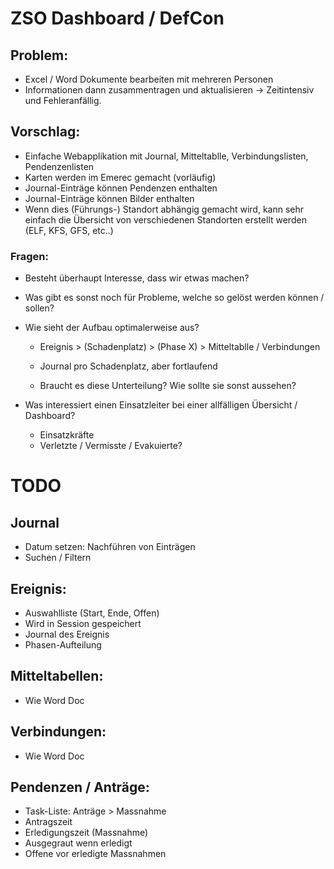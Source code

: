 # ZSO Dashboard / DefCon 

## Problem:
* Excel / Word Dokumente bearbeiten mit mehreren Personen
* Informationen dann zusammentragen und aktualisieren -> Zeitintensiv und Fehleranfällig.

## Vorschlag: 
* Einfache Webapplikation mit Journal, Mitteltablle, Verbindungslisten, Pendenzenlisten
* Karten werden im Emerec gemacht (vorläufig)
* Journal-Einträge können Pendenzen enthalten
* Journal-Einträge können Bilder enthalten
* Wenn dies (Führungs-) Standort abhängig gemacht wird, kann sehr einfach die Übersicht von verschiedenen Standorten erstellt werden (ELF, KFS, GFS, etc..)

### Fragen:
* Besteht überhaupt Interesse, dass wir etwas machen?
* Was gibt es sonst noch für Probleme, welche so gelöst werden können / sollen?
* Wie sieht der Aufbau optimalerweise aus? 
   * Ereignis > (Schadenplatz) > (Phase X) > Mitteltablle / Verbindungen
   * Journal pro Schadenplatz, aber fortlaufend
  
  * Braucht es diese Unterteilung? Wie sollte sie sonst aussehen?
  
* Was interessiert einen Einsatzleiter bei einer allfälligen Übersicht / Dashboard? 
  * Einsatzkräfte 
  * Verletzte / Vermisste / Evakuierte?
  
# TODO
## Journal
* Datum setzen: Nachführen von Einträgen
* Suchen / Filtern

## Ereignis:
* Auswahlliste (Start, Ende, Offen)
* Wird in Session gespeichert
* Journal des Ereignis
* Phasen-Aufteilung


## Mitteltabellen: 
* Wie Word Doc

## Verbindungen:
* Wie Word Doc

## Pendenzen / Anträge:
* Task-Liste: Anträge > Massnahme 
* Antragszeit
* Erledigungszeit (Massnahme)
* Ausgegraut wenn erledigt
* Offene vor erledigte Massnahmen